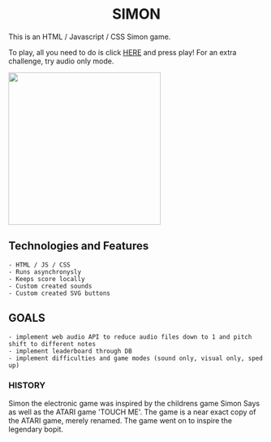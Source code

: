 # <center>**SIMON**</center>

This is an HTML / Javascript / CSS Simon game.

To play, all you need to do is click [HERE](https://stulldude.github.io/Simon/) and press play!
For an extra challenge, try audio only mode.

<img lat="WOgit mAH" src="https://i.imgur.com/dODwq5F.png" width='300px'>

## Technologies and Features
    - HTML / JS / CSS
    - Runs asynchronysly
    - Keeps score locally
    - Custom created sounds
    - Custom created SVG buttons

## GOALS
    - implement web audio API to reduce audio files down to 1 and pitch shift to different notes
    - implement leaderboard through DB
    - implement difficulties and game modes (sound only, visual only, sped up)

### HISTORY

Simon the electronic game was inspired by the childrens game Simon Says as well as the ATARI game 'TOUCH ME'. The game is a near exact copy of the ATARI game, merely renamed. The game went on to inspire the legendary bopit.